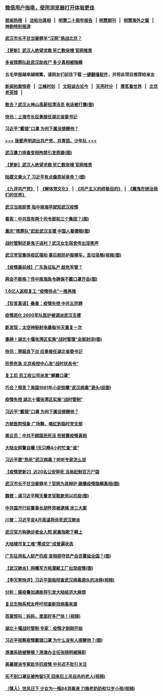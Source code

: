 ### [微信用户指南，使用浏览器打开体验更佳](https://github.com/gfw-breaker/banned-news1/blob/master/indexes/wechat-guide.md?t=0)
#### [禁闻热榜](热点新闻.md?t=0)  &nbsp;&nbsp;|&nbsp;&nbsp; [法轮功真相](https://github.com/gfw-breaker/truth/blob/master/README.md?t=0) &nbsp;&nbsp;|&nbsp;&nbsp; [明慧二十周年报告](https://github.com/gfw-breaker/mh-reports/blob/master/README.md?t=0) &nbsp;&nbsp;|&nbsp;&nbsp;[明慧期刊](https://github.com/gfw-breaker/mh-qikan) &nbsp;&nbsp;|&nbsp;&nbsp; [明慧海外之窗](https://github.com/gfw-breaker/mh-news/blob/master/README.md?t=0) &nbsp;&nbsp;|&nbsp;&nbsp; [神韵特别报道](https://github.com/gfw-breaker/mh-news/blob/master/shenyun.md?t=0)
#### [ 武汉市长不甘当替罪羊“汉网”挑战北京？](https://github.com/gfw-breaker/banned-news/blob/master/pages/nsc413/n11864550.md)
#### [ 【更新】武汉人绝望求救 死亡数突增 官网推责](https://github.com/gfw-breaker/banned-news/blob/master/pages/nf4514/n11801312.md)
#### [ 多省殡葬队赴武汉助收尸 多少真相被隐瞒](https://github.com/gfw-breaker/banned-news/blob/master/pages/nf4514/n11864132.md)
#### 五毛举报越来越频繁，请网友们前往下载 [一键翻墙软件](https://github.com/gfw-breaker/ssr-accounts)，并将此项目推荐给亲友
#### [新闻拍案惊奇](https://github.com/gfw-breaker/banned-news1/blob/master/pages/link4.md) &nbsp;&nbsp;|&nbsp;&nbsp; [江峰时刻](https://github.com/gfw-breaker/banned-news1/blob/master/pages/link4.md) &nbsp;&nbsp;|&nbsp;&nbsp; [文昭谈古论今](https://github.com/gfw-breaker/banned-news1/blob/master/pages/link4.md) &nbsp;&nbsp;|&nbsp;&nbsp; [天亮时分](https://github.com/gfw-breaker/banned-news1/blob/master/pages/link4.md) &nbsp;&nbsp;|&nbsp;&nbsp; [萧茗看世界](https://github.com/gfw-breaker/banned-news1/blob/master/pages/link4.md) &nbsp;&nbsp;|&nbsp;&nbsp; [北京老茶馆](https://github.com/gfw-breaker/banned-news1/blob/master/pages/link4.md) &nbsp;&nbsp;|&nbsp;&nbsp; 
#### [ 敢去？武汉火神山高薪招清洁员 电话被打爆(图)](https://github.com/gfw-breaker/banned-news/blob/master/pages/p1/922897.md)
#### [ 快讯：上海市长应勇接任湖北省委书记](https://github.com/gfw-breaker/banned-news/blob/master/pages/nsc413/n11865112.md)
#### [ 习近平“戴错”口罩 为何下属没提醒他？](https://github.com/gfw-breaker/banned-news/blob/master/pages/prog1138/a102775984.md)
#### [>>> 我要声明退出共产党、共青团、少年队 <<<](https://github.com/begood0513/goodnews/blob/master/quit/letter.md) 
#### [ 武汉暴力排查变相拘禁引发质疑(图)](https://github.com/gfw-breaker/banned-news/blob/master/pages/p1/922902.md)
#### [ 【更新】武汉人绝望求救 死亡数突增 官网推责](https://github.com/gfw-breaker/banned-news/blob/master/pages/nsc413/n11801312.md)
#### [ 陆媒文章火了 习近平有点像崇祯皇帝？(图)](https://github.com/gfw-breaker/banned-news/blob/master/pages/p2/922910.md)
#### [《九评共产党》](https://github.com/begood0513/9ping.md/blob/master/README.md) &nbsp;|&nbsp; [《解体党文化》](../../../../jtdwh.md/blob/master/README.md)  &nbsp;|&nbsp; [《共产主义的终极目的》](../../../../gczydzjmd.md/blob/master/README.md) &nbsp;|&nbsp; [《魔鬼在统治我们的世界》](../../../../mgztzwmdsj.md/blob/master/README.md) 
#### [ 武汉当局卸责 指中南海早就知武汉疫情](https://github.com/gfw-breaker/banned-news/blob/master/pages/prog204/a102776122.md)
#### [ 看客：中共现有两个司令部和三个集团？(图)](https://github.com/gfw-breaker/banned-news/blob/master/pages/p2/922873.md)
#### [ 重庆“殡葬队”赶赴武汉支援 中国人看傻眼(图)](https://github.com/gfw-breaker/banned-news/blob/master/pages/p1/922886.md)
#### [ 战时管制还是鬼子进村？武汉女生宿舍传出淫笑声](https://github.com/gfw-breaker/banned-news/blob/master/pages/prog204/a102776081.md)
#### [ 武汉党官集体疫区摆拍 事后脱防护服擦车、丢垃圾桶(视频/图)](https://github.com/gfw-breaker/banned-news/blob/master/pages/p1/922908.md)
#### [ 【疫情最前线】广东急征私产 趁危军管？](https://github.com/gfw-breaker/banned-news/blob/master/pages/nf4514/n11864205.md)
#### [ 两会不能拖？传中南海急令确保不戴口罩开会(图)](https://github.com/gfw-breaker/banned-news/blob/master/pages/p2/922875.md)
#### [ 1.6亿人返程复工 “疫情拐点”一推再推](https://github.com/gfw-breaker/banned-news/blob/master/pages/nf4514/n11864186.md)
#### [ 【珍言真语】桑普：疫情失控 中共五宗罪](https://github.com/gfw-breaker/banned-news/blob/master/pages/nf4514/n11864157.md)
#### [ 疫情恶化 2600军队医护被调派武汉支援](https://github.com/gfw-breaker/banned-news/blob/master/pages/nsc413/n11865111.md)
#### [ 新发现：太空神秘射电暴每16天重复一次](https://github.com/gfw-breaker/banned-news/blob/master/pages/nf4514/n11864923.md)
#### [ 重磅！湖北十堰张湾区实施“战时管理”全部封闭(图)](https://github.com/gfw-breaker/banned-news/blob/master/pages/p1/922898.md)
#### [ 快讯：蒋超良下台 应勇接任湖北省委书记](https://github.com/gfw-breaker/banned-news/blob/master/pages/prog1138/a102776140.md)
#### [ 形势危急 北京疾控中心发“战时状态令”](https://github.com/gfw-breaker/banned-news/blob/master/pages/nsc413/n11866362.md)
#### [ 复工后 员工收公司派发“蝉翼口罩”](https://github.com/gfw-breaker/banned-news/blob/master/pages/nsc413/n11864951.md)
#### [ 巧合？预言？美国1981年小说惊爆“武汉病毒”源头(组图)](https://github.com/gfw-breaker/banned-news/blob/master/pages/p1/922900.md)
#### [ 疫情失控 湖北十堰张湾区实施“战时管制”](https://github.com/gfw-breaker/banned-news/blob/master/pages/nsc413/n11864771.md)
#### [ 习近平“戴错”口罩 为何下属没提醒他？](https://github.com/gfw-breaker/banned-news/blob/master/pages/prog204/a102775984.md)
#### [ 方舱医院怪象 广场舞、唱红到临时党支部](https://github.com/gfw-breaker/banned-news/blob/master/pages/nsc413/n11864361.md)
#### [ 美议员：中共不顾国民死活 拒披露疫情真相](https://github.com/gfw-breaker/banned-news/blob/master/pages/nsc413/n11866147.md)
#### [ 大陆女网警自曝 1天只睡4小时忙查“谣”](https://github.com/gfw-breaker/banned-news/blob/master/pages/nsc413/n11864471.md)
#### [ 习近平要“热死”武汉病毒？听听专家怎么说](https://github.com/gfw-breaker/banned-news/blob/master/pages/prog204/a102776282.md)
#### [ 【疫情更新2】近20名公安猝死 当局赶制百万尸袋](https://github.com/gfw-breaker/banned-news/blob/master/pages/prog204/a102775451.md)
#### [ 武汉市长不甘当替罪羊？官网为其辩护 踢爆疫情隐瞒真相(图)](https://github.com/gfw-breaker/banned-news/blob/master/pages/p2/922921.md)
#### [ 魏晋：请习近平释天量贪官赃款用以抗疫(图)](https://github.com/gfw-breaker/banned-news/blob/master/pages/p2/922870.md)
#### [ 中共国开行前董事长胡怀邦被逮捕 涉三大案](https://github.com/gfw-breaker/banned-news/blob/master/pages/nsc413/n11865943.md)
#### [ 川普：习近平说4月高温将杀死武汉肺炎](https://github.com/gfw-breaker/banned-news/blob/master/pages/nsc413/n11860814.md)
#### [ 武汉官方称确诊者全入院 家属指欺下瞒上](https://github.com/gfw-breaker/banned-news/blob/master/pages/nf4514/n11864466.md)
#### [ 大陆楼市复工难“零成交”成普遍状态](https://github.com/gfw-breaker/banned-news/blob/master/pages/nf4514/n11864106.md)
#### [ 广东征用私人财产抗疫 变相掠夺民产会否蔓延全国？(图)](https://github.com/gfw-breaker/banned-news/blob/master/pages/p1/922907.md)
#### [ 【武汉肺炎】网曝军方核潜艇工厂出现疫情(图)](https://github.com/gfw-breaker/banned-news/blob/master/pages/p1/922865.md)
#### [ 【李天笑快评】习近平面临彻查武汉病毒源头的决择(视频)](https://github.com/gfw-breaker/banned-news/blob/master/pages/p1/922688.md)
#### [ 分析：瘟疫叠加通胀将引发大陆经济大麻烦](https://github.com/gfw-breaker/banned-news/blob/master/pages/nsc413/n11864680.md)
#### [ 复旦生物系校友呼吁彻查新冠病毒来源](https://github.com/gfw-breaker/banned-news/blob/master/pages/nsc413/n11862499.md)
#### [ 孩童惊叫：妈妈，里面好多尸体！(视频)](https://github.com/gfw-breaker/banned-news/blob/master/pages/prog204/a102776202.md)
#### [ 湖北十堰战时管制 专家：疫情才刚刚开始](https://github.com/gfw-breaker/banned-news/blob/master/pages/prog204/a102775896.md)
#### [ 习近平视察疫情戴错口罩 为什么没有人提醒他？(图)](https://github.com/gfw-breaker/banned-news/blob/master/pages/p3/922901.md)
#### [ 港澳系统被整顿？港澳办主任张晓明被降职](https://github.com/gfw-breaker/banned-news/blob/master/pages/nsc413/n11865277.md)
#### [ 美屡提派专家赴华抗疫情 中共迟不批引关注](https://github.com/gfw-breaker/banned-news/blob/master/pages/nf4514/n11864719.md)
#### [ 买不到口罩反被拘留5天 回来后上吊自杀的老人(视频)](https://github.com/gfw-breaker/banned-news/blob/master/pages/p1/922892.md)
#### [ （慎入）世风日下 少女为一瓶84消毒液 刀捅老奶奶和12岁小孩(视频)](https://github.com/gfw-breaker/banned-news/blob/master/pages/p1/922872.md)
